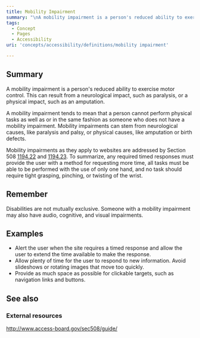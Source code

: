 ```yaml
---
title: Mobility Impairment
summary: "\nA mobility impairment is a person's reduced ability to exercise motor control. This can result from a neurological impact, such as paralysis, or a physical impact, such as an amputation.\n"
tags:
  - Concept
  - Pages
  - Accessibility
uri: 'concepts/accessibility/definitions/mobility impairment'

---
```

## Summary

A mobility impairment is a person's reduced ability to exercise motor control. This can result from a neurological impact, such as paralysis, or a physical impact, such as an amputation.

A mobility impairment tends to mean that a person cannot perform physical tasks as well as or in the same fashion as someone who does not have a mobility impairment. Mobility impairments can stem from neurological causes, like paralysis and palsy, or physical causes, like amputation or birth defects.

Mobility impairments as they apply to websites are addressed by Section 508 [1194.22](http://www.access-board.gov/sec508/guide/1194.22.htm%7C) and [1194.23](http://www.access-board.gov/sec508/guide/1194.23.htm%7C). To summarize, any required timed responses must provide the user with a method for requesting more time, all tasks must be able to be performed with the use of only one hand, and no task should require tight grasping, pinching, or twisting of the wrist.

## Remember

Disabilities are not mutually exclusive. Someone with a mobility impairment may also have audio, cognitive, and visual impairments.

## Examples

-   Alert the user when the site requires a timed response and allow the user to extend the time available to make the response.
-   Allow plenty of time for the user to respond to new information. Avoid slideshows or rotating images that move too quickly.
-   Provide as much space as possible for clickable targets, such as navigation links and buttons.

## See also

### External resources

<http://www.access-board.gov/sec508/guide/>
